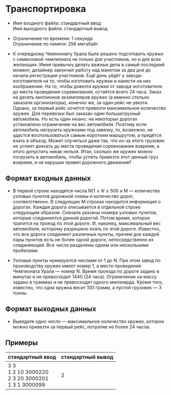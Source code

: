 # Транспортировка

* Имя входного файла: стандартный ввод\
Имя выходного файла: стандартный вывод

* Ограничение по времени: 1 секунда\
Ограничение по памяти: 256 мегабайт

* К очередному Чемпионату Урала было решено подготовить кружки с символикой чемпионата не только для участников, но и для всех желающих. Имея привычку делать важные дела в самый последний момент, дизайнер закончил работу над макетом за два дня до начала регистрации участников. Ещё день уйдёт у завода-изготовителя на то, чтобы изготовить кружки и нанести на них изображение. На то, чтобы довезти кружки от завода-изготовителя до места проведения соревнования, остаётся всего 24 часа. Заказ на десять миллионов экземпляров кружек (а именно столько заказали организаторы), конечно же, за один рейс не увезти. Однако, за первый рейс хочется привезти максимальное количество кружек. Для перевозки был заказан один большегрузный автомобиль. Но есть один нюанс: на некоторых дорогах установлено ограничение на вес автомобиля. Поэтому если автомобиль нагрузить кружками под завязку, то, возможно, не удастся воспользоваться самым коротким маршрутом, а придётся ехать в объезд. Может случиться даже так, что из-за этого грузовик не успеет доехать до места проведения соревнования вовремя, а этого допустить никак нельзя. Итак, сколько же кружек можно погрузить в автомобиль, чтобы успеть привезти этот ценный груз вовремя, и не нарушая правил дорожного движения?

## Формат входных данных

* В первой строке находятся числа N($1 \leq N \leq  500$ и M — количество узловых пунктов дорожной схемы и количество дорог, соответственно. В следующих M строках находится информация о дорогах. Каждая дорога описывается в отдельной строке следующим образом. Сначала указаны номера узловых пунктов, которые соединяются данной дорогой. Потом время, которое тратится на проезд по этой дороге. И, наконец, максимальный вес автомобиля, которому разрешено ехать по этой дороге. Известно, что все дороги соединяют различные пункты, причем для каждой пары пунктов есть не более одной дороги, непосредственно их соединяющей. Все числа разделены одним или несколькими пробелами.

* Узловые пункты нумеруются числами от 1 до N. При этом завод по производству кружек имеет номер 1, а место проведения Чемпионата Урала — номер N. Время проезда по дороге задано в минутах и не превосходит 1440 (24 часа). Ограничение на массу задано в граммах и не превосходит одного миллиарда. Кроме того, известно, что одна кружка весит 100 грамм, а пустой грузовик — 3 тонны.

## Формат выходных данных

* Выведите одно число — максимальное количество кружек, которое можно привезти за первый рейс, потратив не более 24 часов.

## Примеры

|стандартный ввод|стандартный вывод|
|-|-|
|3 3<br>1 2 10 3000220<br>2 3 20 3000201<br>1 3 1 3000099|2|
